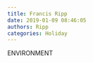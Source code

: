 ```yaml
---
title: Francis Ripp
date: 2019-01-09 08:46:05
authors: Ripp
categories: Holiday
---
```


 ENVIRONMENT